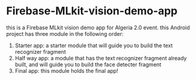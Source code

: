 # Firebase-MLkit-vision-demo-app
this is a Firebase MLkit vision demo app for Algeria 2.0 event. this Android project has three module in the following order:
  
  1. Starter app: a starter module that will guide you to build the text recognizer fragment
  2. Half way app: a module that has the text recognizer fragment already built, and will guide you to build the face detecter fragment
  3. Final app: this module holds the final app!
